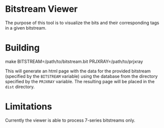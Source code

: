 # Bitstream Viewer

The purpose of this tool is to visualize the bits and their corresponding tags in a given bitstream.

# Building

make BITSTREAM=/path/to/bitstream.bit PRJXRAY=/path/to/prjxray

This will generate an html page with the data for the provided bitstream (specified by the ``BITSTREAM`` variable) using the database from the directory specified by the ``PRJXRAY`` variable.
The resulting page will be placed in the ``dist`` directory.

# Limitations

Currently the viewer is able to process 7-series bitstreams only.
